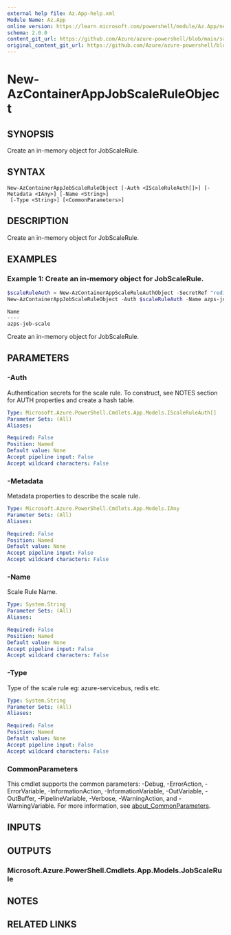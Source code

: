 ```yaml
---
external help file: Az.App-help.xml
Module Name: Az.App
online version: https://learn.microsoft.com/powershell/module/Az.App/new-azcontainerappjobscaleruleobject
schema: 2.0.0
content_git_url: https://github.com/Azure/azure-powershell/blob/main/src/App/App/help/New-AzContainerAppJobScaleRuleObject.md
original_content_git_url: https://github.com/Azure/azure-powershell/blob/main/src/App/App/help/New-AzContainerAppJobScaleRuleObject.md
---
```


# New-AzContainerAppJobScaleRuleObject

## SYNOPSIS
Create an in-memory object for JobScaleRule.

## SYNTAX

```
New-AzContainerAppJobScaleRuleObject [-Auth <IScaleRuleAuth[]>] [-Metadata <IAny>] [-Name <String>]
 [-Type <String>] [<CommonParameters>]
```

## DESCRIPTION
Create an in-memory object for JobScaleRule.

## EXAMPLES

### Example 1: Create an in-memory object for JobScaleRule.
```powershell
$scaleRuleAuth = New-AzContainerAppScaleRuleAuthObject -SecretRef "redis-secret" -TriggerParameter "TriggerParameter"
New-AzContainerAppJobScaleRuleObject -Auth $scaleRuleAuth -Name azps-job-scale -Type azure-servicebus
```

```output
Name
----
azps-job-scale
```

Create an in-memory object for JobScaleRule.

## PARAMETERS

### -Auth
Authentication secrets for the scale rule.
To construct, see NOTES section for AUTH properties and create a hash table.

```yaml
Type: Microsoft.Azure.PowerShell.Cmdlets.App.Models.IScaleRuleAuth[]
Parameter Sets: (All)
Aliases:

Required: False
Position: Named
Default value: None
Accept pipeline input: False
Accept wildcard characters: False
```

### -Metadata
Metadata properties to describe the scale rule.

```yaml
Type: Microsoft.Azure.PowerShell.Cmdlets.App.Models.IAny
Parameter Sets: (All)
Aliases:

Required: False
Position: Named
Default value: None
Accept pipeline input: False
Accept wildcard characters: False
```

### -Name
Scale Rule Name.

```yaml
Type: System.String
Parameter Sets: (All)
Aliases:

Required: False
Position: Named
Default value: None
Accept pipeline input: False
Accept wildcard characters: False
```

### -Type
Type of the scale rule
        eg: azure-servicebus, redis etc.

```yaml
Type: System.String
Parameter Sets: (All)
Aliases:

Required: False
Position: Named
Default value: None
Accept pipeline input: False
Accept wildcard characters: False
```

### CommonParameters
This cmdlet supports the common parameters: -Debug, -ErrorAction, -ErrorVariable, -InformationAction, -InformationVariable, -OutVariable, -OutBuffer, -PipelineVariable, -Verbose, -WarningAction, and -WarningVariable. For more information, see [about_CommonParameters](http://go.microsoft.com/fwlink/?LinkID=113216).

## INPUTS

## OUTPUTS

### Microsoft.Azure.PowerShell.Cmdlets.App.Models.JobScaleRule

## NOTES

## RELATED LINKS
